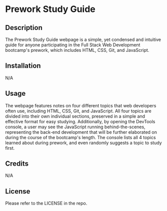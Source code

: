 # Prework Study Guide

## Description

The Prework Study Guide webpage is a simple, yet condensed and intuitive guide for anyone participating in the Full Stack Web Development bootcamp's prework, which includes HTML, CSS, Git, and JavaScript.

## Installation

N/A

## Usage

The webpage features notes on four different topics that web developers often use, including HTML, CSS, Git, and JavaScript. All four topics are divided into their own individual sections, preserved in a simple and effective format for easy studying. Additionally, by opening the DevTools console, a user may see the JavaScript running behind-the-scenes, representing the back-end development that will be further elaborated on during the course of the bootcamp's length. The console lists all 4 topics learned about during prework, and even randomly suggests a topic to study first.

## Credits

N/A

## License

Please refer to the LICENSE in the repo.